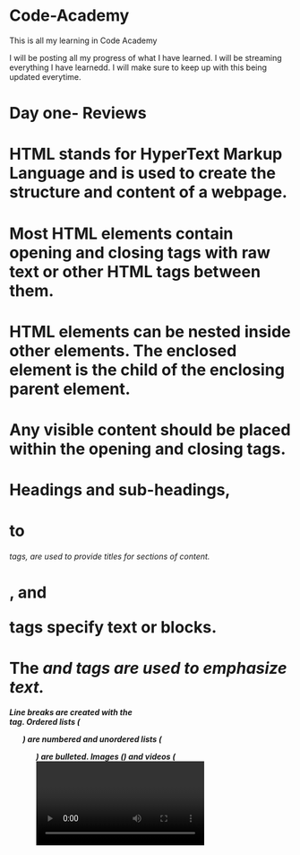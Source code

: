# Code-Academy
This is all my learning in Code Academy

I will be posting all my progress of what I have learned.
I will be streaming everything I have learnedd.
I will make sure to keep up with this being updated everytime.

# Day one- Reviews
# HTML stands for HyperText Markup Language and is used to create the structure and content of a webpage.
# Most HTML elements contain opening and closing tags with raw text or other HTML tags between them.
# HTML elements can be nested inside other elements. The enclosed element is the child of the enclosing parent element.
# Any visible content should be placed within the opening and closing <body> tags.
# Headings and sub-headings, <h1> to <h6> tags, are used to provide titles for sections of content.
# <p>, <span> and <div> tags specify text or blocks.
# The <em> and <strong> tags are used to emphasize text.
Line breaks are created with the <br> tag.
Ordered lists (<ol>) are numbered and unordered lists (<ul>) are bulleted.
Images (<img>) and videos (<video>) can be added by linking to an existing source.
The purpose of a <form> is to allow users to input information and send it.
The <form>‘s action attribute determines where the form’s information goes.
The <form>‘s method attribute determines how the information is sent and processed.
To add fields for users to input information we use the <input> element and set the type attribute to a field of our choosing:
Setting type to "text" creates a single row field for text input.
Setting type to "password" creates a single row field that censors text input.
Setting type to "number" creates a single row field for number input.
Setting type to "range" creates a slider to select from a range of numbers.
Setting type to "checkbox" creates a single checkbox that can be paired with other checkboxes.
Setting type to "radio" creates a radio button that can be paired with other radio buttons.
Setting type to "text" and adding the list attribute will pair the <input> with a <datalist> element if the list of <input> and the id of <datalist> are the same.
Setting type to "submit" creates a submit button.
A <select> element is populated with <option> elements and renders a dropdown list selection.
A <datalist> element is populated with <option> elements and works with an <input> to search through choices.
A <textarea> element is a text input field that has a customizable area.
When a <form> is submitted, the name of the fields that accept input and the value of those fields are sent as name=value pairs.
Using the <form> element in conjunction with the other elements listed above allows us to create sites that take into consideration the wants and needs of our users. Take the opportunity to take what you’ve learned, and apply it!
